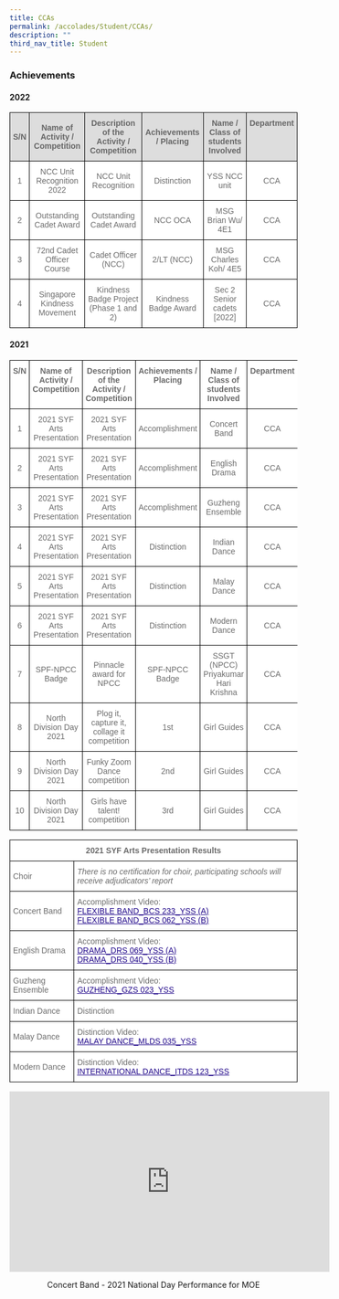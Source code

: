 ```yaml
---
title: CCAs
permalink: /accolades/Student/CCAs/
description: ""
third_nav_title: Student
---
```

### Achievements

#### **2022**

<style type="text/css">
.tg  {border-collapse:collapse;border-spacing:0;}
.tg td{border-color:black;border-style:solid;border-width:1px;font-family:Arial, sans-serif;font-size:14px;
  overflow:hidden;padding:10px 5px;word-break:normal;}
.tg th{border-color:black;border-style:solid;border-width:1px;font-family:Arial, sans-serif;font-size:14px;
  font-weight:normal;overflow:hidden;padding:10px 5px;word-break:normal;}
.tg .tg-a4yv{background-color:#DDD;color:#666;font-weight:bold;text-align:center;vertical-align:top}
.tg .tg-gaqo{background-color:#FFF;color:#6B6B6B;text-align:center;vertical-align:middle}
.tg .tg-feqv{background-color:#DDD;color:#666;font-weight:bold;text-align:center;vertical-align:middle}
</style>
<table class="tg">
<thead>
  <tr>
    <th class="tg-feqv"><span style="color:#666;background-color:#DDD">S/N</span></th>
    <th class="tg-feqv"><span style="color:#666;background-color:#DDD">Name of Activity / Competition</span></th>
    <th class="tg-feqv"><span style="color:#666;background-color:#DDD">Description of the Activity / Competition</span></th>
    <th class="tg-feqv"><span style="color:#666;background-color:#DDD">Achievements / Placing</span></th>
    <th class="tg-feqv"><span style="color:#666;background-color:#DDD">Name / Class of students Involved</span></th>
    <th class="tg-a4yv">Department<span style="color:#666;background-color:#DDD"> </span></th>
  </tr>
</thead>
<tbody>
  <tr>
    <td class="tg-gaqo">1</td>
    <td class="tg-gaqo">NCC Unit Recognition 2022<br></td>
    <td class="tg-gaqo">NCC Unit Recognition<br></td>
    <td class="tg-gaqo">Distinction<br></td>
    <td class="tg-gaqo">YSS NCC unit<br></td>
    <td class="tg-gaqo">CCA  </td>
  </tr>
  <tr>
    <td class="tg-gaqo"> 2</td>
    <td class="tg-gaqo">Outstanding Cadet Award </td>
    <td class="tg-gaqo"> Outstanding Cadet Award</td>
    <td class="tg-gaqo">NCC OCA </td>
    <td class="tg-gaqo"> MSG Brian Wu/ 4E1</td>
    <td class="tg-gaqo">CCA </td>
  </tr>
  <tr>
    <td class="tg-gaqo"> 3</td>
    <td class="tg-gaqo">72nd Cadet Officer Course </td>
    <td class="tg-gaqo">Cadet Officer (NCC) </td>
    <td class="tg-gaqo">2/LT (NCC) </td>
    <td class="tg-gaqo">MSG Charles Koh/ 4E5 </td>
    <td class="tg-gaqo"> CCA</td>
  </tr>
  <tr>
    <td class="tg-gaqo">4 </td>
    <td class="tg-gaqo">Singapore Kindness Movement </td>
    <td class="tg-gaqo"> Kindness Badge Project (Phase 1 and 2)</td>
    <td class="tg-gaqo">Kindness Badge Award </td>
    <td class="tg-gaqo">Sec 2 Senior cadets [2022] </td>
    <td class="tg-gaqo"> CCA</td>
  </tr>
</tbody>
</table>

#### **2021**

<style type="text/css">
.tg  {border-collapse:collapse;border-spacing:0;}
.tg td{border-color:black;border-style:solid;border-width:1px;font-family:Arial, sans-serif;font-size:14px;
  overflow:hidden;padding:10px 5px;word-break:normal;}
.tg th{border-color:black;border-style:solid;border-width:1px;font-family:Arial, sans-serif;font-size:14px;
  font-weight:normal;overflow:hidden;padding:10px 5px;word-break:normal;}
.tg .tg-pkxd{background-color:#FFF;color:#6B6B6B;font-weight:bold;text-align:center;vertical-align:top}
.tg .tg-gaqo{background-color:#FFF;color:#6B6B6B;text-align:center;vertical-align:middle}
</style>
<table class="tg">
<thead>
  <tr>
    <th class="tg-pkxd">S/N</th>
    <th class="tg-pkxd">Name of Activity / Competition</th>
    <th class="tg-pkxd">Description of the Activity / Competition</th>
    <th class="tg-pkxd">Achievements / Placing</th>
    <th class="tg-pkxd">Name / Class of students Involved</th>
    <th class="tg-pkxd">Department</th>
  </tr>
</thead>
<tbody>
  <tr>
    <td class="tg-gaqo">1</td>
    <td class="tg-gaqo">2021 SYF Arts Presentation</td>
    <td class="tg-gaqo">2021 SYF Arts Presentation</td>
    <td class="tg-gaqo">Accomplishment</td>
    <td class="tg-gaqo">Concert Band</td>
    <td class="tg-gaqo">CCA</td>
  </tr>
  <tr>
    <td class="tg-gaqo">2</td>
    <td class="tg-gaqo">2021 SYF Arts Presentation</td>
    <td class="tg-gaqo">2021 SYF Arts Presentation</td>
    <td class="tg-gaqo">Accomplishment</td>
    <td class="tg-gaqo">English Drama</td>
    <td class="tg-gaqo">CCA</td>
  </tr>
  <tr>
    <td class="tg-gaqo">3</td>
    <td class="tg-gaqo">2021 SYF Arts Presentation</td>
    <td class="tg-gaqo">2021 SYF Arts Presentation</td>
    <td class="tg-gaqo">Accomplishment</td>
    <td class="tg-gaqo">Guzheng Ensemble</td>
    <td class="tg-gaqo">CCA</td>
  </tr>
  <tr>
    <td class="tg-gaqo">4</td>
    <td class="tg-gaqo">2021 SYF Arts Presentation</td>
    <td class="tg-gaqo">2021 SYF Arts Presentation</td>
    <td class="tg-gaqo">Distinction</td>
    <td class="tg-gaqo">Indian Dance</td>
    <td class="tg-gaqo">CCA</td>
  </tr>
  <tr>
    <td class="tg-gaqo">5</td>
    <td class="tg-gaqo">2021 SYF Arts Presentation</td>
    <td class="tg-gaqo">2021 SYF Arts Presentation</td>
    <td class="tg-gaqo">Distinction</td>
    <td class="tg-gaqo">Malay Dance</td>
    <td class="tg-gaqo">CCA</td>
  </tr>
  <tr>
    <td class="tg-gaqo">6</td>
    <td class="tg-gaqo">2021 SYF Arts Presentation</td>
    <td class="tg-gaqo">2021 SYF Arts Presentation</td>
    <td class="tg-gaqo">Distinction</td>
    <td class="tg-gaqo">Modern Dance</td>
    <td class="tg-gaqo">CCA</td>
  </tr>
  <tr>
    <td class="tg-gaqo">7</td>
    <td class="tg-gaqo">SPF-NPCC Badge</td>
    <td class="tg-gaqo">Pinnacle award for NPCC</td>
    <td class="tg-gaqo">SPF-NPCC Badge</td>
    <td class="tg-gaqo">SSGT (NPCC) Priyakumar Hari Krishna</td>
    <td class="tg-gaqo">CCA</td>
  </tr>
  <tr>
    <td class="tg-gaqo">8</td>
    <td class="tg-gaqo">North Division Day 2021</td>
    <td class="tg-gaqo">Plog it, capture it, collage it competition</td>
    <td class="tg-gaqo">1st</td>
    <td class="tg-gaqo">Girl Guides</td>
    <td class="tg-gaqo">CCA</td>
  </tr>
  <tr>
    <td class="tg-gaqo">9</td>
    <td class="tg-gaqo">North Division Day 2021</td>
    <td class="tg-gaqo">Funky Zoom Dance competition</td>
    <td class="tg-gaqo">2nd</td>
    <td class="tg-gaqo">Girl Guides</td>
    <td class="tg-gaqo">CCA</td>
  </tr>
  <tr>
    <td class="tg-gaqo">10</td>
    <td class="tg-gaqo">North Division Day 2021</td>
    <td class="tg-gaqo">Girls have talent! competition</td>
    <td class="tg-gaqo">3rd</td>
    <td class="tg-gaqo">Girl Guides</td>
    <td class="tg-gaqo">CCA</td>
  </tr>
</tbody>
</table>

<style type="text/css">
.tg  {border-collapse:collapse;border-spacing:0;}
.tg td{border-color:black;border-style:solid;border-width:1px;font-family:Arial, sans-serif;font-size:14px;
  overflow:hidden;padding:10px 5px;word-break:normal;}
.tg th{border-color:black;border-style:solid;border-width:1px;font-family:Arial, sans-serif;font-size:14px;
  font-weight:normal;overflow:hidden;padding:10px 5px;word-break:normal;}
.tg .tg-pkxd{background-color:#FFF;color:#6B6B6B;font-weight:bold;text-align:center;vertical-align:top}
.tg .tg-64ni{background-color:#FFF;color:#6B6B6B;text-align:left;vertical-align:top}
.tg .tg-xin3{background-color:#FFF;color:#6B6B6B;font-style:italic;text-align:left;vertical-align:top}
.tg .tg-7xv2{background-color:#FFF;color:#6B6B6B;text-align:left;vertical-align:middle}
</style>
<table class="tg">
<thead>
  <tr>
    <th class="tg-pkxd" colspan="2">2021 SYF Arts Presentation Results</th>
  </tr>
</thead>
<tbody>
  <tr>
    <td class="tg-7xv2">Choir</td>
    <td class="tg-xin3">There is no certification for choir, participating schools will receive adjudicators’ report</td>
  </tr>
  <tr>
    <td class="tg-7xv2">Concert Band</td>
    <td class="tg-64ni"><span style="background-color:initial">Accomplishment</span> Video<span style="background-color:initial">:</span><br><a href="https://yishunsec-moe-edu-sg-admin.cwp.sg/qql/slot/u276/Accolades/Student/CCA/FLEXIBLE-BAND_BCS-233_YSS-A.mp4"><span style="font-weight:500;text-decoration:underline;color:#21088A">FLEXIBLE BAND_BCS 233_YSS (A)</span></a><br><a href="https://yishunsec-moe-edu-sg-admin.cwp.sg/qql/slot/u276/Accolades/Student/CCA/FLEXIBLE-BAND_BCS-062_YSS-B.mp4"><span style="font-weight:500;text-decoration:underline;color:#21088A">FLEXIBLE BAND_BCS 062_YSS (B)</span></a></td>
  </tr>
  <tr>
    <td class="tg-7xv2">English Drama</td>
    <td class="tg-64ni"><span style="background-color:initial">Accomplishment</span> Video<span style="background-color:initial">:</span><br><a href="https://yishunsec-moe-edu-sg-admin.cwp.sg/qql/slot/u276/Accolades/Student/CCA/DRAMA_DRS-069_YSS-A.mp4"><span style="font-weight:500;text-decoration:underline;color:#21088A">DRAMA_DRS 069_YSS (A)</span></a><br><a href="https://yishunsec-moe-edu-sg-admin.cwp.sg/qql/slot/u276/Accolades/Student/CCA/DRAMA_DRS-040_YSS-B.mp4"><span style="font-weight:500;text-decoration:underline;color:#21088A">DRAMA_DRS 040_YSS (B)</span></a></td>
  </tr>
  <tr>
    <td class="tg-7xv2">Guzheng Ensemble</td>
    <td class="tg-64ni"><span style="background-color:initial">Accomplishment</span> Video<span style="background-color:initial">:</span><br><a href="https://yishunsec-moe-edu-sg-admin.cwp.sg/qql/slot/u276/Accolades/Student/CCA/GUZHENG_GZS-023_YSS.mp4"><span style="font-weight:500;text-decoration:underline;color:#21088A">GUZHENG_GZS 023_YSS</span></a></td>
  </tr>
  <tr>
    <td class="tg-7xv2">Indian Dance</td>
    <td class="tg-7xv2">Distinction</td>
  </tr>
  <tr>
    <td class="tg-7xv2">Malay Dance</td>
    <td class="tg-64ni"><span style="background-color:initial">Distinction</span> Video<span style="background-color:initial">:</span><br><a href="https://yishunsec-moe-edu-sg-admin.cwp.sg/qql/slot/u276/Accolades/Student/CCA/MALAY-DANCE_MLDS-035_YSS.mp4"><span style="font-weight:500;text-decoration:underline;color:#21088A">MALAY DANCE_MLDS 035_YSS</span></a></td>
  </tr>
  <tr>
    <td class="tg-7xv2">Modern Dance</td>
    <td class="tg-64ni"><span style="background-color:initial">Distinction</span> Video<span style="background-color:initial">:</span><br><a href="https://yishunsec-moe-edu-sg-admin.cwp.sg/qql/slot/u276/Accolades/Student/CCA/INTERNATIONAL-DANCE_ITDS-123_YSS.mp4"><span style="font-weight:500;text-decoration:underline;color:#21088A">INTERNATIONAL DANCE_ITDS 123_YSS</span></a></td>
  </tr>
</tbody>
</table>

<center>

<iframe width="560" height="316" src="https://www.youtube.com/embed/EuqTEtioT5Y" title="YSS BAND National Day Performance" frameborder="0" allow="accelerometer; autoplay; clipboard-write; encrypted-media; gyroscope; picture-in-picture; web-share" allowfullscreen></iframe>

Concert Band - 2021 National Day Performance for MOE
	
</center>